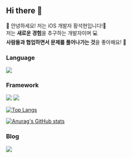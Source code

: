 ## Hi there 👋
👋 안녕하세요! 저는 iOS 개발자 황석현입니다!📱     
저는 **새로운 경험**을 추구하는 개발자이며 💻   
**사람들과 협업하면서 문제를 풀어나가는 것**을 좋아해요! 👥
<!--
**hamsik22/hamsik22** is a ✨ _special_ ✨ repository because its `README.md` (this file) appears on your GitHub profile.

Here are some ideas to get you started:

- 🔭 I’m currently working on ...
- 🌱 I’m currently learning ...
- 👯 I’m looking to collaborate on ...
- 🤔 I’m looking for help with ...
- 💬 Ask me about ...
- 📫 How to reach me: ...
- 😄 Pronouns: ...
- ⚡ Fun fact: ...
<!-- 깃 애니멀
<a href="https://github.com/devxb/gitanimals">
<img
  src="https://render.gitanimals.org/farms/hamsik22"
  width="600"
  height="300"
/>
</a>
// 중앙정렬하는 법
<div align="center">
중앙정렬 내용
</div>

-->


### Language
<!--
<a href="버튼을 눌렀을 때 이동할 링크" target="_blank">
<img src="https://img.shields.io/badge/보여질 언어이름(SwiftUI)-바탕색깔(FFFFFF)?style=badge&logo=언어로고(swift)&logoColor=로고색깔(FFFFFF)"/>
</a>
-->

<img src="https://img.shields.io/badge/Swift-FFFFFF?style=badge&logo=swift&logoColor=F05138"/>

### Framework
<img src="https://img.shields.io/badge/UIKit-FFFFFF?style=badge&logo=uikit&logoColor=2396F3"/> <img src="https://img.shields.io/badge/SwiftUI-FFFFFF?style=badge&logo=swift&logoColor=F05138"/>

[![Top Langs](https://github-readme-stats.vercel.app/api/top-langs/?username=hamsik22)](https://github.com/anuraghazra/github-readme-stats)

[![Anurag's GitHub stats](https://github-readme-stats.vercel.app/api?username=hamsik22)](https://github.com/anuraghazra/github-readme-stats)

### Blog
<a href="https://somehdd.tistory.com/" target="_blank">
<img src="https://img.shields.io/badge/Tech Blog-FFFFFF?style=badge&logo=tistory&logoColor=000000"/>
</a>
